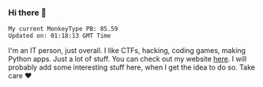 ### Hi there 👋
<!-- PB START -->
```
My current MonkeyType PB: 85.59
Updated on: 01:18:13 GMT Time
```
<!-- PB END -->
I'm an IT person, just overall. I like CTFs, hacking, coding games, making Python apps. Just a lot of stuff.
You can check out my website [here](https://skill3472.github.io/).
I will probably add some interesting stuff here, when I get the idea to do so. Take care ❤️
